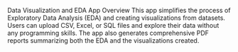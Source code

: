 Data Visualization and EDA App
Overview
This app simplifies the process of Exploratory Data Analysis (EDA) and creating visualizations from datasets. Users can upload CSV, Excel, or SQL files and explore their data without any programming skills. The app also generates comprehensive PDF reports summarizing both the EDA and the visualizations created.

